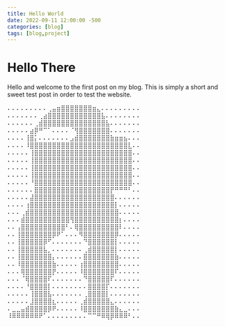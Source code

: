 ```yaml
---
title: Hello World
date: 2022-09-11 12:00:00 -500
categories: [blog]
tags: [blog,project]
---
```


# Hello There

Hello and welcome to the first post on my blog. This is simply a short and sweet test post in order to test the website.


⠄⠄⠄⠄⠄⠄⠄⠄⠄⢀⣤⣶⣿⣿⣿⣿⣿⣿⣿⣶⣄⠄⠄⠄⠄⠄⠄⠄⠄⠄
⠄⠄⠄⠄⠄⠄⠄⢀⣴⣿⣿⣿⣿⣿⣿⣿⣿⣿⣿⣿⣿⣧⠄⠄⠄⠄⠄⠄⠄⠄
⠄⠄⠄⠄⠄⠄⢀⣾⣿⣿⣿⣿⣿⣿⣿⣿⣿⣿⣿⣿⣿⣿⣧⠄⠄⠄⠄⠄⠄⠄
⠄⠄⠄⠄⠄⣴⡿⠛⠉⠁⠄⠄⠄⠄⠈⢻⣿⣿⣿⣿⣿⣿⣿⠄⠄⠄⠄⠄⠄⠄
⠄⠄⠄⠄⢸⣿⡅⠄⠄⠄⠄⠄⠄⠄⣠⣾⣿⣿⣿⣿⣿⣿⣿⣷⣶⣶⣦⠄⠄⠄
⠄⠄⠄⠄⠸⣿⣿⣿⣿⣿⣿⣿⣿⣿⣿⣿⣿⣿⣿⣿⣿⣿⣿⣿⣿⣿⣿⣇⠄⠄
⠄⠄⠄⠄⠄⢸⣿⣿⣿⣿⣿⣿⣿⣿⣿⣿⣿⣿⣿⣿⣿⣿⣿⣿⣿⣿⣿⣿⠄⠄
⠄⠄⠄⠄⠄⢸⣿⣿⣿⣿⣿⣿⣿⣿⣿⣿⣿⣿⣿⣿⣿⣿⣿⣿⣿⣿⣿⣿⠄⠄
⠄⠄⠄⠄⠄⢸⣿⣿⣿⣿⣿⣿⣿⣿⣿⣿⣿⣿⣿⣿⣿⣿⣿⣿⣿⣿⣿⣿⠄⠄
⠄⠄⠄⠄⠄⢸⣿⣿⣿⣿⣿⣿⣿⣿⣿⣿⣿⣿⣿⣿⣿⣿⣿⣿⣿⣿⣿⣿⠄⠄
⠄⠄⠄⠄⠄⠘⣿⣿⣿⣿⣿⣿⣿⣿⣿⣿⣿⣿⣿⣿⣿⣿⣿⣿⣿⣿⣿⣿⠄⠄
⠄⠄⠄⠄⠄⠄⣿⣿⣿⣿⣿⣿⣿⣿⣿⣿⣿⣿⣿⣿⣿⣿⣿⡟⠛⠛⠛⠃⠄⠄
⠄⠄⠄⠄⠄⣼⣿⣿⣿⣿⣿⣿⣿⣿⣿⣿⣿⣿⣿⣿⣿⣿⣿⣿⠄⠄⠄⠄⠄⠄
⠄⠄⠄⠄⢰⣿⣿⣿⣿⣿⣿⣿⣿⣿⣿⣿⣿⣿⣿⣿⣿⣿⣿⣿⡇⠄⠄⠄⠄⠄
⠄⠄⠄⢀⣾⣿⣿⣿⣿⣿⣿⣿⣿⣿⣿⣿⣿⣿⣿⣿⣿⣿⣿⣿⣿⠄⠄⠄⠄⠄
⠄⠄⠄⣾⣿⣿⣿⣿⣿⣿⣿⣿⣿⣿⢻⣿⣿⣿⣿⣿⣿⣿⣿⣿⣿⡆⠄⠄⠄⠄
⠄⠄⢠⣿⣿⣿⣿⣿⣿⣿⣿⣿⣿⠃⠄⢿⣿⣿⣿⣿⣿⣿⣿⣿⣿⠇⠄⠄⠄⠄
⠄⠄⢸⣿⣿⣿⣿⣿⣿⣿⡿⠟⠁⠄⠄⠄⠻⣿⣿⣿⣿⣿⣿⣿⡿⠄⠄⠄⠄⠄
⠄⠄⢸⣿⣿⣿⣿⣿⡿⠋⠄⠄⠄⠄⠄⠄⠄⠙⣿⣿⣿⣿⣿⣿⡇⠄⠄⠄⠄⠄
⠄⠄⢸⣿⣿⣿⣿⣿⣧⡀⠄⠄⠄⠄⠄⠄⠄⢀⣾⣿⣿⣿⣿⣿⡇⠄⠄⠄⠄⠄
⠄⠄⢸⣿⣿⣿⣿⣿⣿⣿⡄⠄⠄⠄⠄⠄⠄⣿⣿⣿⣿⣿⣿⣿⣷⠄⠄⠄⠄⠄
⠄⠄⠸⣿⣿⣿⣿⣿⣿⣿⣷⠄⠄⠄⠄⠄⢰⣿⣿⣿⣿⣿⣿⣿⣿⠄⠄⠄⠄⠄
⠄⠄⠄⢿⣿⣿⣿⣿⣿⣿⡟⠄⠄⠄⠄⠄⠸⣿⣿⣿⣿⣿⣿⣿⠏⠄⠄⠄⠄⠄
⠄⠄⠄⠈⢿⣿⣿⣿⣿⠏⠄⠄⠄⠄⠄⠄⠄⠙⣿⣿⣿⣿⣿⠏⠄⠄⠄⠄⠄⠄
⠄⠄⠄⠄⠘⣿⣿⣿⣿⡇⠄⠄⠄⠄⠄⠄⠄⠄⣿⣿⣿⣿⡏⠄⠄⠄⠄⠄⠄⠄
⠄⠄⠄⠄⠄⢸⣿⣿⣿⣧⠄⠄⠄⠄⠄⠄⠄⢀⣿⣿⣿⣿⡇⠄⠄⠄⠄⠄⠄⠄
⠄⠄⠄⠄⠄⣸⣿⣿⣿⣿⣆⠄⠄⠄⠄⠄⢀⣾⣿⣿⣿⣿⣿⣄⠄⠄⠄⠄⠄⠄
⠄⣀⣀⣤⣾⣿⣿⣿⣿⡿⠟⠄⠄⠄⠄⠄⠸⣿⣿⣿⣿⣿⣿⣿⣷⣄⣀⠄⠄⠄
⠸⠿⠿⠿⠿⠿⠿⠟⠁⠄⠄⠄⠄⠄⠄⠄⠄⠄⠉⠉⠛⠿⢿⡿⠿⠿⠿⠃⠄⠄